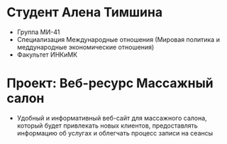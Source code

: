 # Студент Алена Тимшина
- Группа МИ-41
- Специализация Международные отношения (Мировая политика и меддународные экономические отношения)
- Факультет ИНКиМК
# Проект: Вeб-ресурс Массажный салон
- Удобный и информативный веб-сайт для массажного салона, который будет привлекать новых клиентов, предоставлять информацию об услугах и облегчать процесс записи на сеансы
